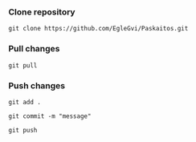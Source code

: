 ### Clone repository

`git clone https://github.com/EgleGvi/Paskaitos.git`

### Pull changes

`git pull`

### Push changes

`git add .`

`git commit -m "message"`

`git push`
